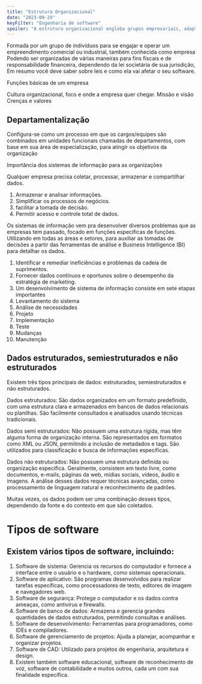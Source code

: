 ```yaml
---
title: "Estrutura Organizacional"
date: "2023-09-29"
keyFilter: "Engenharia de software"
spoiler: "A estrutura organizacional engloba grupos empresariais, adaptando-se às leis, cultura e sistemas de informação."
---
```


Formada por um grupo de indivíduos para se engajar e operar um empreendimento comercial ou industrial, também conhecida como empresa
Podendo ser organizadas de várias maneiras para fins fiscais e de responsabilidade financeira, dependendo da lei societária de sua jurisdição,
Em resumo você deve saber sobre leis e como ela vai afetar o seu software.

Funções básicas de um empresa

Cultura organizacional, foco e onde a empresa quer chegar.
Missão e visão
Crenças e valores

## Departamentalização

Configura-se como um processo em que os cargos/equipes são combinados em unidades funcionais chamadas de departamentos, com base em sua área de especialização, para atingir os objetivos da organização

Importância dos sistemas de informação para as organizações

Qualquer empresa precisa coletar, processar, armazenar e compartilhar dados.

1. Armazenar e analisar informações.
2. Simplificar os processos de negócios.
3. facilitar a tomada de decisão.
4. Permitir acesso e controle total de dados.

Os sistemas de informação vem pra desenvolver diversos problemas que as empresas tem passado, focado em funções específicas de funções.
Utilizando em todas as áreas e setores, para auxiliar as tomadas de decisões a partir das ferramentas de análise e Business Intelligence (BI) para detalhar os dados.

1. Identificar e remediar ineficiências e problemas da cadeia de suprimentos.
2. Fornecer dados contínuos e oportunos sobre o desempenho da estratégia de marketing.
3. Um desenvolvimento de sistema de informação consiste em sete etapas importantes
4. Levantamento do sistema
5. Análise de necessidades
6. Projeto
7. Implementação
8. Teste
9. Mudanças
10. Manutenção

## Dados estruturados, semiestruturados e não estruturados

Existem três tipos principais de dados: estruturados, semiestruturados e não estruturados.

Dados estruturados: São dados organizados em um formato predefinido, com uma estrutura clara e armazenados em bancos de dados relacionais ou planilhas. São facilmente consultados e analisados usando técnicas tradicionais.

Dados semi estruturados: Não possuem uma estrutura rígida, mas têm alguma forma de organização interna. São representados em formatos como XML ou JSON, permitindo a inclusão de metadados e tags. São utilizados para classificação e busca de informações específicas.

Dados não estruturados: Não possuem uma estrutura definida ou organização específica. Geralmente, consistem em texto livre, como documentos, e-mails, páginas da web, mídias sociais, vídeos, áudio e imagens. A análise desses dados requer técnicas avançadas, como processamento de linguagem natural e reconhecimento de padrões.

Muitas vezes, os dados podem ser uma combinação desses tipos, dependendo da fonte e do contexto em que são coletados.

# Tipos de software

## Existem vários tipos de software, incluindo:

1. Software de sistema: Gerencia os recursos do computador e fornece a interface entre o usuário e o hardware, como sistemas operacionais.
2. Software de aplicativo: São programas desenvolvidos para realizar tarefas específicas, como processadores de texto, editores de imagem e navegadores web.
3. Software de segurança: Protege o computador e os dados contra ameaças, como antivírus e firewalls.
4. Software de banco de dados: Armazena e gerencia grandes quantidades de dados estruturados, permitindo consultas e análises.
5. Software de desenvolvimento: Ferramentas para programadores, como IDEs e compiladores.
6. Software de gerenciamento de projetos: Ajuda a planejar, acompanhar e organizar projetos.
7. Software de CAD: Utilizado para projetos de engenharia, arquitetura e design.
8. Existem também software educacional, software de reconhecimento de voz, software de contabilidade e muitos outros, cada um com sua finalidade específica.

